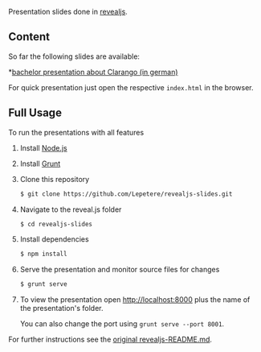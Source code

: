 Presentation slides done in [revealjs](https://github.com/hakimel/reveal.js).

## Content

So far the following slides are available:

*[bachelor presentation about Clarango (in german)](https://github.com/Lepetere/revealjs-slides/tree/master/bachelor-presentation)

For quick presentation just open the respective `index.html` in the browser.

## Full Usage

To run the presentations with all features

1. Install [Node.js](http://nodejs.org/)

2. Install [Grunt](http://gruntjs.com/getting-started#installing-the-cli)

4. Clone this repository
   ```sh
   $ git clone https://github.com/Lepetere/revealjs-slides.git
   ```

5. Navigate to the reveal.js folder
   ```sh
   $ cd revealjs-slides
   ```

6. Install dependencies
   ```sh
   $ npm install
   ```

7. Serve the presentation and monitor source files for changes
   ```sh
   $ grunt serve
   ```

8. To view the presentation open <http://localhost:8000> plus the name of the presentation's folder.

   You can also change the port using `grunt serve --port 8001`.

For further instructions see the [original revealjs-README.md](https://github.com/Lepetere/revealjs-slides/blob/master/revealjs-README.md).

